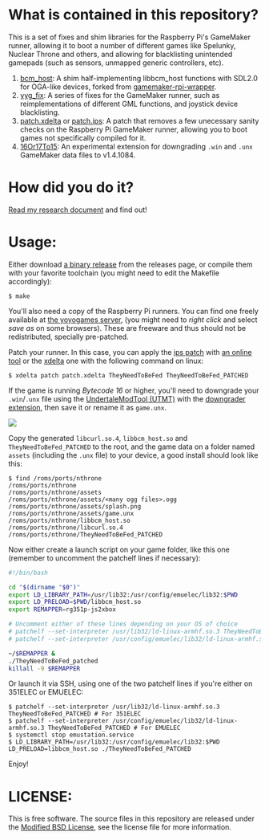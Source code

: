 # What is contained in this repository?

This is a set of fixes and shim libraries for the Raspberry Pi's GameMaker runner, allowing it to boot a number of different games like Spelunky, Nuclear Throne and others, and allowing for blacklisting unintended gamepads (such as sensors, unmapped generic controllers, etc).

1) [bcm_host](bcm_host.c): A shim half-implementing libbcm_host functions with SDL2.0 for OGA-like devices, forked from [gamemaker-rpi-wrapper](https://github.com/jdonald/gamemaker-rpi-wrapper).
1) [yyg_fix](yyg_fix.c): A series of fixes for the GameMaker runner, such as reimplementations of different GML functions, and joystick device blacklisting.
1) [patch.xdelta](patch.xdelta) or [patch.ips](patch.ips): A patch that removes a few unecessary sanity checks on the Raspberry Pi GameMaker runner, allowing you to boot games not specifically compiled for it.
1) [16Or17To15](16Or17To15.csx): An experimental extension for downgrading `.win` and `.unx` GameMaker data files to v1.4.1084.

# How did you do it?

[Read my research document](RESEARCH.md) and find out!

# Usage:

Either download [a binary release](https://github.com/JohnnyonFlame/yyg_fix/releases/latest) from the releases page, or compile them with your favorite toolchain (you might need to edit the Makefile accordingly):

```
$ make
```

You'll also need a copy of the Raspberry Pi runners. You can find one freely available at [the yoyogames server](http://download.yoyogames.com/pi/TheyNeedToBeFed.tar.gz), (you might need to _right click_ and select _save as_ on some browsers). These are freeware and thus should not be redistributed, specially pre-patched.
 
Patch your runner. In this case, you can apply the [ips patch](patch.ips) with [an online tool](https://www.marcrobledo.com/RomPatcher.js/) or the [xdelta](patch.xdelta) one with the following command on linux:

```
$ xdelta patch patch.xdelta TheyNeedToBeFed TheyNeedToBeFed_PATCHED
```

If the game is running _Bytecode 16_ or higher, you'll need to downgrade your `.win`/`.unx` file using the [UndertaleModTool (UTMT)](https://github.com/krzys-h/UndertaleModTool) with the [downgrader extension](16Or17To15.csx), then save it or rename it as `game.unx`.

![](https://i.imgur.com/SExco4J.png)

Copy the generated `libcurl.so.4`, `libbcm_host.so` and `TheyNeedToBeFed_PATCHED` to the root, and the game data on a folder named `assets` (including the `.unx` file) to your device, a good install should look like this:

```
$ find /roms/ports/nthrone
/roms/ports/nthrone
/roms/ports/nthrone/assets
/roms/ports/nthrone/assets/<many ogg files>.ogg
/roms/ports/nthrone/assets/splash.png
/roms/ports/nthrone/assets/game.unx
/roms/ports/nthrone/libbcm_host.so
/roms/ports/nthrone/libcurl.so.4
/roms/ports/nthrone/TheyNeedToBeFed_PATCHED
```

Now either create a launch script on your game folder, like this one (remember to uncomment the patchelf lines if necessary):

```bash
#!/bin/bash

cd "$(dirname "$0")"
export LD_LIBRARY_PATH=/usr/lib32:/usr/config/emuelec/lib32:$PWD
export LD_PRELOAD=$PWD/libbcm_host.so
export REMAPPER=rg351p-js2xbox

# Uncomment either of these lines depending on your OS of choice
# patchelf --set-interpreter /usr/lib32/ld-linux-armhf.so.3 TheyNeedToBeFed_PATCHED # For 351ELEC
# patchelf --set-interpreter /usr/config/emuelec/lib32/ld-linux-armhf.so.3 TheyNeedToBeFed_PATCHED # For EMUELEC

~/$REMAPPER &
./TheyNeedToBeFed_patched
killall -9 $REMAPPER
```

Or launch it via SSH, using one of the two patchelf lines if you're either on 351ELEC or EMUELEC:

```
$ patchelf --set-interpreter /usr/lib32/ld-linux-armhf.so.3 TheyNeedToBeFed_PATCHED # For 351ELEC
$ patchelf --set-interpreter /usr/config/emuelec/lib32/ld-linux-armhf.so.3 TheyNeedToBeFed_PATCHED # For EMUELEC
$ systemctl stop emustation.service
$ LD_LIBRARY_PATH=/usr/lib32:/usr/config/emuelec/lib32:$PWD LD_PRELOAD=libbcm_host.so ./TheyNeedToBeFed_PATCHED
```

Enjoy!

# LICENSE:

This is free software. The source files in this repository are released under the [Modified BSD License](LICENSE.md), see the license file for more information.